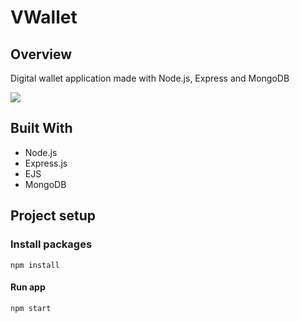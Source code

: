 # VWallet

## Overview

Digital wallet application made with Node.js, Express and MongoDB

![](https://grzegorzbabiarz.com/public/img/vwallet/vwallet2.jpg)

## Built With

* Node.js
* Express.js
* EJS
* MongoDB

## Project setup

### Install packages

```
npm install
```

#### Run app

```
npm start
```
